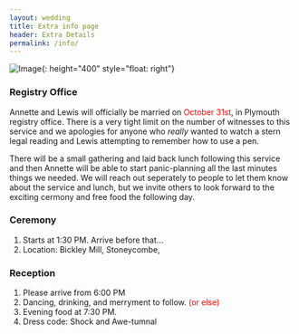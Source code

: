 ```yaml
---
layout: wedding
title: Extra info page
header: Extra Details
permalink: /info/
---
```


![Image](/ALWedding2026/assets/images/gallery/02_Cb_GoldenBokeh_SD_0028.jpg){: height="400" style="float: right"}

### Registry Office
Annette and Lewis will officially be married on <span style="color:red">October 31st</span>, in Plymouth registry office. There is a very tight limit on the number of witnesses to this service and we apologies for anyone who *really* wanted to watch a stern legal reading and Lewis attempting to remember how to use a pen. 

There will be a small gathering and laid back lunch following this service and then Annette will be able to start panic-planning all the last minutes things we needed. We will reach out seperately to people to let them know about the service and lunch, but we invite others to look forward to the exciting cermony and free food the following day. 

### Ceremony
 1. Starts at 1:30 PM. Arrive before that...
 2.  Location: Bickley Mill, Stoneycombe, 

### Reception
1. Please arrive from 6:00 PM
2. Dancing, drinking, and merryment to follow. <span style="color:red">(or else)</span>
3. Evening food at 7:30 PM. 
4. Dress code: Shock and Awe-tumnal 
